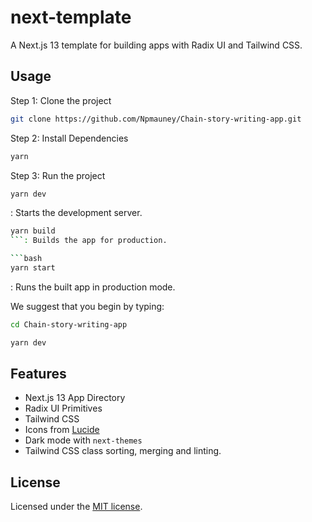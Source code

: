 # next-template

A Next.js 13 template for building apps with Radix UI and Tailwind CSS.

## Usage

Step 1: Clone the project

```bash
git clone https://github.com/Npmauney/Chain-story-writing-app.git
```

Step 2: Install Dependencies

```bash
yarn
```

Step 3: Run the project

```bash
yarn dev
```

: Starts the development server.

```bash
yarn build
```: Builds the app for production.

```bash
yarn start
```

: Runs the built app in production mode.

We suggest that you begin by typing:

```bash
cd Chain-story-writing-app
```

```bash
yarn dev
```

## Features

- Next.js 13 App Directory
- Radix UI Primitives
- Tailwind CSS
- Icons from [Lucide](https://lucide.dev)
- Dark mode with `next-themes`
- Tailwind CSS class sorting, merging and linting.

## License

Licensed under the [MIT license](https://github.com/shadcn/ui/blob/main/LICENSE.md).

